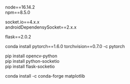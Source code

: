 node==16.14.2  
npm==8.5.0  

socket.io==4.x.x  
androidDependensySocket==2.x.x  

flask==2.0.2

conda install pytorch==1.6.0 torchvision==0.7.0 -c pytorch  


pip install opencv-python  
pip install python-socketio  
pip install flask-socketio

conda install -c conda-forge matplotlib